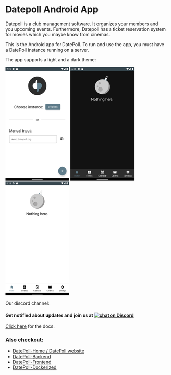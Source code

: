 # Datepoll Android App
Datepoll is a club management software. It organizes your members and you upcoming events.
Furthermore, Datepoll has a ticket reservation system for movies which you maybe know from cinemas.

This is the Android app for DatePoll. To run and use the app, you must have a DatePoll instance running on a server. 

The app supports a light and a dark theme:


<img src="/sc/v1.1_login_light.png" width="200px" float="left" />
<img src="/sc/v1.1_main_dark.png" width="200px" float="left" />
<img src="/sc/v1.1_main_light.png" width="200px" float="left" />




Our discord channel:
<h4>
    Get notified about updates and join us at
    <a href="https://discord.gg/Tc5kAH5zhH">
        <img src="https://img.shields.io/discord/697139052717146123?logo=discord&style=for-the-badge" alt="chat on Discord">
    </a>
</h4>

[Click here](https://docs.datepoll.org/) for the docs.

### Also checkout: 
  - [DatePoll-Home / DatePoll website](https://gitlab.com/DatePoll/datepoll-home)
  - [DatePoll-Backend](https://gitlab.com/DatePoll/datepoll-backend-php)
  - [DatePoll-Frontend](https://gitlab.com/DatePoll/datepoll-frontend)
  - [DatePoll-Dockerized](https://gitlab.com/DatePoll/datepoll-dockerized)
